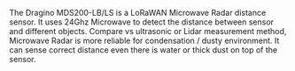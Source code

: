 The Dragino MDS200-LB/LS is a LoRaWAN Microwave Radar distance sensor. It uses 24Ghz Microwave to detect the distance between sensor and different objects. Compare vs ultrasonic or Lidar measurement method, Microwave Radar is more reliable for condensation / dusty environment. It can sense correct distance even there is water or thick dust on top of the sensor.
